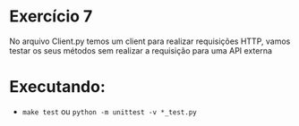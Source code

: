 # Exercício 7

No arquivo Client.py temos um client para realizar requisições HTTP, vamos testar os seus métodos sem realizar a requisição para uma API externa

# Executando:

- `make test` ou `python -m unittest -v *_test.py`
